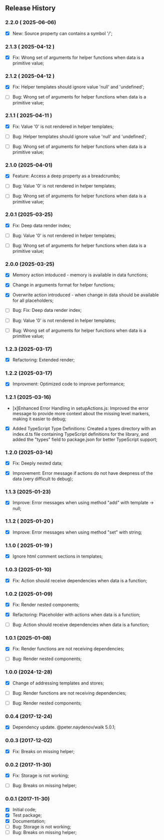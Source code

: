 ## Release History



### 2.2.0 ( 2025-06-06)
- [x] New: Source property can contains a symbol '/';



### 2.1.3 ( 2025-04-12 )
- [x] Fix: Wrong set of arguments for helper functions when data is a primitive value;



### 2.1.2 ( 2025-04-12 )
- [x] Fix: Helper templates should ignore value 'null' and 'undefined';
- [ ] Bug: Wrong set of arguments for helper functions when data is a primitive value;


### 2.1.1 ( 2025-04-11 )
- [x] Fix: Value '0' is not rendered in helper templates;
- [ ] Bug: Helper templates should ignore value 'null' and 'undefined';
- [ ] Bug: Wrong set of arguments for helper functions when data is a primitive value;


### 2.1.0 (2025-04-01)
- [x] Feature: Access a deep property as a breadcrumbs;
- [ ] Bug: Value '0' is not rendered in helper templates;
- [ ] Bug: Wrong set of arguments for helper functions when data is a primitive value;



### 2.0.1 (2025-03-25)
- [x] Fix: Deep data render index;
- [ ] Bug: Value '0' is not rendered in helper templates;
- [ ] Bug: Wrong set of arguments for helper functions when data is a primitive value;



### 2.0.0 (2025-03-25)
- [x] Memory action intoduced - memory is available in data functions;
- [x] Change in arguments format for helper functions;
- [x] Overwrite action introduced - when change in data should be available for all placeholders;
- [ ] Bug: Fix: Deep data render index;
- [ ] Bug: Value '0' is not rendered in helper templates;
- [ ] Bug: Wrong set of arguments for helper functions when data is a primitive value;


### 1.2.3 (2025-03-17)
- [x] Refactoring: Extended render;



### 1.2.2 (2025-03-17)
- [x] Improvment: Optimized code to improve performance;



### 1.2.1 (2025-03-16)
- [x]Enhanced Error Handling in setupActions.js: Improved the error message to provide more context about the missing level markers, making it easier to debug;
- [x] Added TypeScript Type Definitions: Created a types directory with an index.d.ts file containing TypeScript definitions for the library, and added the "types" field to package.json for better TypeScript support;



### 1.2.0 (2025-03-14)
- [x] Fix: Deeply nested data;
- [x] Improvement: Error message if actions do not have deepness of the data (very difficult to debug);



### 1.1.3 (2025-01-23)
- [x] Improve: Error messages when using method "add" with template -> null;



### 1.1.2 ( 2025-01-20 )
- [x] Improve: Error messages when using method "set" with string;



### 1.1.0 ( 2025-01-19 )
- [x] Ignore html comment sections in templates;



### 1.0.3 (2025-01-10)
- [x] Fix: Action should receive dependencies when data is a function;



### 1.0.2 (2025-01-09)
- [x] Fix: Render nested components;
- [x] Refactoring: Placeholder with actions when data is a function;
- [ ] Bug: Action should receive dependencies when data is a function;



### 1.0.1 (2025-01-08)
- [x] Fix: Render functions are not receiving dependencies;
- [ ] Bug: Render nested components;



### 1.0.0 (2024-12-28)
- [x] Change of addressing templates and stores;
- [ ] Bug: Render functions are not receiving dependencies;
- [ ] Bug: Render nested components;



### 0.0.4 (2017-12-24)
- [x] Dependency update. @peter.naydenov/walk 5.0.1;



### 0.0.3 (2017-12-02)
- [x] Fix: Breaks on missing helper;



### 0.0.2 (2017-11-30)
- [x] Fix: Storage is not working;
- [ ] Bug: Breaks on missing helper;



### 0.0.1 (2017-11-30)
 - [x] Initial code;
 - [x] Test package;
 - [x] Documentation;
 - [ ] Bug: Storage is not working;
 - [ ] Bug: Breaks on missing helper;
